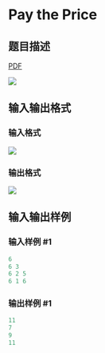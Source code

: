 # Pay the Price

## 题目描述

[problemUrl]: https://uva.onlinejudge.org/index.php?option=com_onlinejudge&Itemid=8&category=15&page=show_problem&problem=1254

[PDF](https://uva.onlinejudge.org/external/103/p10313.pdf)

![](https://cdn.luogu.com.cn/upload/vjudge_pic/UVA10313/522eb6736002bad02f04d4100e1001d16f8a261a.png)

## 输入输出格式

### 输入格式

![](https://cdn.luogu.com.cn/upload/vjudge_pic/UVA10313/169a0cc0a2eda76ca361b2e56ac3c383845ac546.png)

### 输出格式

![](https://cdn.luogu.com.cn/upload/vjudge_pic/UVA10313/2757328646a9ed50b0cac60940aeb73d1ea4cc18.png)

## 输入输出样例

### 输入样例 #1

```cpp
6
6 3
6 2 5
6 1 6
```


### 输出样例 #1

```cpp
11
7
9
11
```


